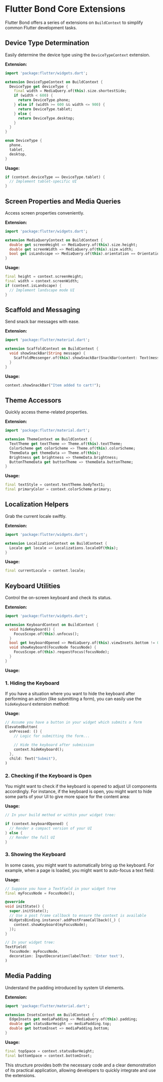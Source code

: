 # Flutter Bond Core Extensions

Flutter Bond offers a series of extensions on `BuildContext` to simplify common Flutter development tasks.

## Device Type Determination

Easily determine the device type using the `DeviceTypeContext` extension.

**Extension:**

```dart
import 'package:flutter/widgets.dart';

extension DeviceTypeContext on BuildContext {
  DeviceType get deviceType {
    final width = MediaQuery.of(this).size.shortestSide;
    if (width < 600) {
      return DeviceType.phone;
    } else if (width >= 600 && width <= 900) {
      return DeviceType.tablet;
    } else {
      return DeviceType.desktop;
    }
  }
}

enum DeviceType {
  phone,
  tablet,
  desktop,
}
```

**Usage:**

```dart
if (context.deviceType == DeviceType.tablet) {
  // Implement tablet-specific UI
}
```

## Screen Properties and Media Queries

Access screen properties conveniently.

**Extension:**

```dart
import 'package:flutter/widgets.dart';

extension MediaQueryContext on BuildContext {
  double get screenHeight => MediaQuery.of(this).size.height;
  double get screenWidth => MediaQuery.of(this).size.width;
  bool get isLandscape => MediaQuery.of(this).orientation == Orientation.landscape;
}
```

**Usage:**

```dart
final height = context.screenHeight;
final width = context.screenWidth;
if (context.isLandscape) {
  // Implement landscape mode UI
}
```

## Scaffold and Messaging

Send snack bar messages with ease.

**Extension:**

```dart
import 'package:flutter/material.dart';

extension ScaffoldContext on BuildContext {
  void showSnackBar(String message) {
    ScaffoldMessenger.of(this).showSnackBar(SnackBar(content: Text(message)));
  }
}
```

**Usage:**

```dart
context.showSnackBar("Item added to cart!");
```

## Theme Accessors

Quickly access theme-related properties.

**Extension:**

```dart
import 'package:flutter/material.dart';

extension ThemeContext on BuildContext {
  TextTheme get textTheme => Theme.of(this).textTheme;
  ColorScheme get colorScheme => Theme.of(this).colorScheme;
  ThemeData get themeData => Theme.of(this);
  Brightness get brightness => themeData.brightness;
  ButtonThemeData get buttonTheme => themeData.buttonTheme;
}
```

**Usage:**

```dart
final textStyle = context.textTheme.bodyText1;
final primaryColor = context.colorScheme.primary;
```

## Localization Helpers

Grab the current locale swiftly.

**Extension:**

```dart
import 'package:flutter/widgets.dart';

extension LocalizationContext on BuildContext {
  Locale get locale => Localizations.localeOf(this);
}
```

**Usage:**

```dart
final currentLocale = context.locale;
```

## Keyboard Utilities

Control the on-screen keyboard and check its status.

**Extension:**

```dart
import 'package:flutter/widgets.dart';

extension KeyboardContext on BuildContext {
  void hideKeyboard() {
    FocusScope.of(this).unfocus();
  }
  bool get keyboardOpened => MediaQuery.of(this).viewInsets.bottom != 0;
  void showKeyboard(FocusNode focusNode) {
    FocusScope.of(this).requestFocus(focusNode);
  }
}
```

**Usage:**

### 1. Hiding the Keyboard

If you have a situation where you want to hide the keyboard after performing an action (like submitting a form), you can easily use the `hideKeyboard` extension method:

**Usage:**

```dart
// Assume you have a button in your widget which submits a form
ElevatedButton(
  onPressed: () {
    // Logic for submitting the form...
    
    // Hide the keyboard after submission
    context.hideKeyboard();
  },
  child: Text("Submit"),
)
```

### 2. Checking if the Keyboard is Open

You might want to check if the keyboard is opened to adjust UI components accordingly. For instance, if the keyboard is open, you might want to hide some parts of your UI to give more space for the content area:

**Usage:**

```dart
// In your build method or within your widget tree:

if (context.keyboardOpened) {
  // Render a compact version of your UI
} else {
  // Render the full UI
}
```

### 3. Showing the Keyboard

In some cases, you might want to automatically bring up the keyboard. For example, when a page is loaded, you might want to auto-focus a text field:

**Usage:**

```dart
// Suppose you have a TextField in your widget tree
final myFocusNode = FocusNode();

@override
void initState() {
  super.initState();
  // Use a post frame callback to ensure the context is available
  WidgetsBinding.instance?.addPostFrameCallback((_) {
    context.showKeyboard(myFocusNode);
  });
}

// In your widget tree:
TextField(
  focusNode: myFocusNode,
  decoration: InputDecoration(labelText: 'Enter text'),
)
```

## Media Padding

Understand the padding introduced by system UI elements.

**Extension:**

```dart
import 'package:flutter/material.dart';

extension InsetsContext on BuildContext {
  EdgeInsets get mediaPadding => MediaQuery.of(this).padding;
  double get statusBarHeight => mediaPadding.top;
  double get bottomInset => mediaPadding.bottom;
}
```

**Usage:**

```dart
final topSpace = context.statusBarHeight;
final bottomSpace = context.bottomInset;
```

This structure provides both the necessary code and a clear demonstration of its practical application, allowing developers to quickly integrate and use the extensions.
